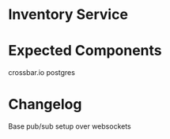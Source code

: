 # Inventory Service

# Expected Components
crossbar.io
postgres

# Changelog
Base pub/sub setup over websockets
